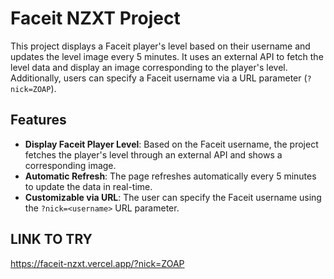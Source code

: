 # Faceit NZXT Project

This project displays a Faceit player's level based on their username and updates the level image every 5 minutes. 
It uses an external API to fetch the level data and display an image corresponding to the player's level. 
Additionally, users can specify a Faceit username via a URL parameter (`?nick=ZOAP`).

## Features

- **Display Faceit Player Level**: Based on the Faceit username, the project fetches the player's level through an external API and shows a corresponding image.
- **Automatic Refresh**: The page refreshes automatically every 5 minutes to update the data in real-time.
- **Customizable via URL**: The user can specify the Faceit username using the `?nick=<username>` URL parameter.

## LINK TO TRY
https://faceit-nzxt.vercel.app/?nick=ZOAP
